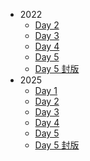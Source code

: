 -   2022
    -   [Day 2](https://sorahisa-rank.github.io/ioncamp/2022/day2/ranking/)
    -   [Day 3](https://sorahisa-rank.github.io/ioncamp/2022/day3/ranking/)
    -   [Day 4](https://sorahisa-rank.github.io/ioncamp/2022/day4/ranking/)
    -   [Day 5](https://sorahisa-rank.github.io/ioncamp/2022/day5/ranking/)
    -   [Day 5 封版](https://sorahisa-rank.github.io/ioncamp/2022/day5/frozen/ranking/)
-   2025
    -   [Day 1](https://sorahisa-rank.github.io/ioncamp/2025/day1/ranking/)
    -   [Day 2](https://sorahisa-rank.github.io/ioncamp/2025/day2/ranking/)
    -   [Day 3](https://sorahisa-rank.github.io/ioncamp/2025/day3/ranking/)
    -   [Day 4](https://sorahisa-rank.github.io/ioncamp/2025/day4/ranking/)
    -   [Day 5](https://sorahisa-rank.github.io/ioncamp/2025/day5/ranking/)
    -   [Day 5 封版](https://sorahisa-rank.github.io/ioncamp/2025/day5/frozen/ranking/)
